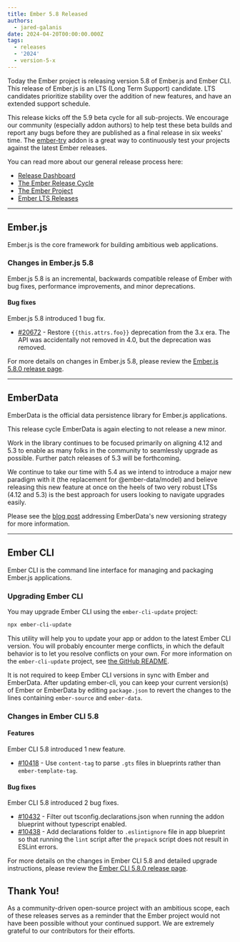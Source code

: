 ```yaml
---
title: Ember 5.8 Released
authors:
  - jared-galanis
date: 2024-04-20T00:00:00.000Z
tags:
  - releases
  - '2024'
  - version-5-x
---
```


Today the Ember project is releasing version 5.8 of Ember.js and Ember CLI. This release of Ember.js is an LTS (Long Term Support) candidate. LTS candidates prioritize stability over the addition of new features, and have an extended support schedule.

This release kicks off the 5.9 beta cycle for all sub-projects. We encourage our community (especially addon authors) to help test these beta builds and report any bugs before they are published as a final release in six weeks' time. The [ember-try](https://github.com/ember-cli/ember-try) addon is a great way to continuously test your projects against the latest Ember releases.

You can read more about our general release process here:

- [Release Dashboard](http://emberjs.com/releases/)
- [The Ember Release Cycle](https://blog.emberjs.com/new-ember-release-process/)
- [The Ember Project](https://blog.emberjs.com/ember-project-at-2-0/)
- [Ember LTS Releases](https://blog.emberjs.com/announcing-embers-first-lts/)

---

## Ember.js

Ember.js is the core framework for building ambitious web applications.

### Changes in Ember.js 5.8

Ember.js 5.8 is an incremental, backwards compatible release of Ember with bug fixes, performance improvements, and minor deprecations.

#### Bug fixes

Ember.js 5.8 introduced 1 bug fix.

- [#20672](https://github.com/emberjs/ember.js/pull/20672) - Restore `{{this.attrs.foo}}` deprecation from the 3.x era. The API was accidentally not removed in 4.0, but the deprecation was removed.

For more details on changes in Ember.js 5.8, please review the [Ember.js 5.8.0 release page](https://github.com/emberjs/ember.js/releases/tag/v5.8.0).

---

## EmberData

EmberData is the official data persistence library for Ember.js applications.

This release cycle EmberData is again electing to not release a new minor.

Work in the library continues to be focused primarily on aligning 4.12 and 5.3 to enable as many folks in the community to seamlessly upgrade as possible. Further patch releases of 5.3 will be forthcoming.

<!-- alex ignore easy -->

We continue to take our time with 5.4 as we intend to introduce a major new paradigm with it (the replacement for @ember-data/model) and believe releasing this new feature at once on the heels of two very robust LTSs (4.12 and 5.3) is the best approach for users looking to navigate upgrades easily.

Please see the [blog post](https://blog.emberjs.com/updates-to-ember-data-versioning-strategy) addressing EmberData's new versioning strategy for more information.

---

## Ember CLI

Ember CLI is the command line interface for managing and packaging Ember.js applications.

### Upgrading Ember CLI

You may upgrade Ember CLI using the `ember-cli-update` project:

```bash
npx ember-cli-update
```

This utility will help you to update your app or addon to the latest Ember CLI version. You will probably encounter merge conflicts, in which the default behavior is to let you resolve conflicts on your own. For more information on the `ember-cli-update` project, see [the GitHub README](https://github.com/ember-cli/ember-cli-update).

It is not required to keep Ember CLI versions in sync with Ember and EmberData. After updating ember-cli, you can keep your current version(s) of Ember or EmberData by editing `package.json` to revert the changes to the lines containing `ember-source` and `ember-data`.

### Changes in Ember CLI 5.8

#### Features

Ember CLI 5.8 introduced 1 new feature.

- [#10418](https://github.com/ember-cli/ember-cli/pull/10418) - Use `content-tag` to parse `.gts` files in blueprints rather than `ember-template-tag`.

#### Bug fixes

Ember CLI 5.8 introduced 2 bug fixes.

- [#10432](https://github.com/ember-cli/ember-cli/pull/10432) - Filter out tsconfig.declarations.json when running the addon blueprint without typescript enabled.
- [#10438](https://github.com/ember-cli/ember-cli/pull/10438) - Add declarations folder to `.eslintignore` file in app blueprint so that running the `lint` script after the `prepack` script does not result in ESLint errors.

For more details on the changes in Ember CLI 5.8 and detailed upgrade
instructions, please review the [Ember CLI 5.8.0 release page](https://github.com/ember-cli/ember-cli/releases/tag/v5.8.0).

## Thank You!

As a community-driven open-source project with an ambitious scope, each of these releases serves as a reminder that the Ember project would not have been possible without your continued support. We are extremely grateful to our contributors for their efforts.
